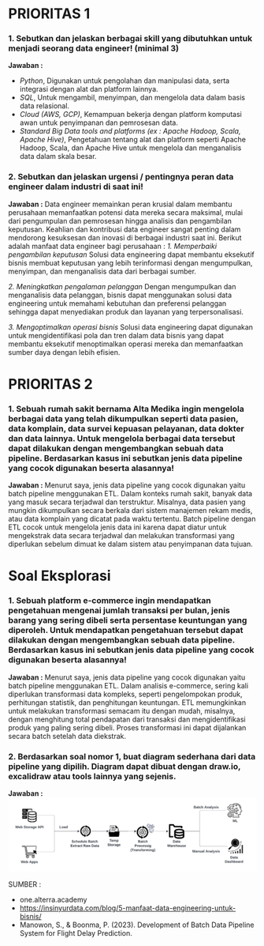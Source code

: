 # PRIORITAS 1

### 1. Sebutkan dan jelaskan berbagai skill yang dibutuhkan untuk menjadi seorang data engineer! (minimal 3)
**Jawaban :**
- *Python*, Digunakan untuk pengolahan dan manipulasi data, serta integrasi dengan alat dan platform lainnya.
- *SQL*, Untuk mengambil, menyimpan, dan mengelola data dalam basis data relasional.
- *Cloud (AWS, GCP)*, Kemampuan bekerja dengan platform komputasi awan untuk penyimpanan dan pemrosesan data.
- *Standard Big Data tools and platforms (ex : Apache Hadoop, Scala, Apache Hive)*, Pengetahuan tentang alat dan platform seperti Apache Hadoop, Scala, dan Apache Hive untuk mengelola dan menganalisis data dalam skala besar.

### 2. Sebutkan dan jelaskan urgensi / pentingnya peran data engineer dalam industri di saat ini!
**Jawaban :**
 Data engineer memainkan peran krusial dalam membantu perusahaan memanfaatkan potensi data mereka secara maksimal, mulai dari pengumpulan dan pemrosesan hingga analisis dan pengambilan keputusan. Keahlian dan kontribusi data engineer sangat penting dalam mendorong kesuksesan dan inovasi di berbagai industri saat ini. Berikut adalah manfaat data engineer bagi perusahaan :
 *1. Memperbaiki pengambilan keputusan* 
 Solusi data engineering dapat membantu eksekutif bisnis membuat keputusan yang lebih terinformasi dengan mengumpulkan, menyimpan, dan menganalisis data dari berbagai sumber.

 *2. Meningkatkan pengalaman pelanggan*
 Dengan mengumpulkan dan menganalisis data pelanggan, bisnis dapat menggunakan solusi data engineering untuk memahami kebutuhan dan preferensi pelanggan sehingga dapat menyediakan produk dan layanan yang terpersonalisasi.

 *3. Mengoptimalkan operasi bisnis*
 Solusi data engineering dapat digunakan untuk mengidentifikasi pola dan tren dalam data bisnis yang dapat membantu eksekutif menoptimalkan operasi mereka dan memanfaatkan sumber daya dengan lebih efisien. 

# PRIORITAS 2
### 1. Sebuah rumah sakit bernama Alta Medika ingin mengelola berbagai data yang telah dikumpulkan seperti data pasien, data komplain, data survei kepuasan pelayanan, data dokter dan data lainnya. Untuk mengelola berbagai data tersebut dapat dilakukan dengan mengembangkan sebuah data pipeline. Berdasarkan kasus ini sebutkan jenis data pipeline yang cocok digunakan beserta alasannya!
**Jawaban :**
Menurut saya, jenis data pipeline yang cocok digunakan yaitu batch pipeline menggunakan ETL. Dalam konteks rumah sakit, banyak data yang masuk secara terjadwal dan terstruktur. Misalnya, data pasien yang mungkin dikumpulkan secara berkala dari sistem manajemen rekam medis, atau data komplain yang dicatat pada waktu tertentu. Batch pipeline dengan ETL cocok untuk mengelola jenis data ini karena dapat diatur untuk mengekstrak data secara terjadwal dan melakukan transformasi yang diperlukan sebelum dimuat ke dalam sistem atau penyimpanan data tujuan.

# Soal Eksplorasi
### 1. Sebuah platform e-commerce ingin mendapatkan pengetahuan mengenai jumlah transaksi per bulan, jenis barang yang sering dibeli serta persentase keuntungan yang diperoleh. Untuk mendapatkan pengetahuan tersebut dapat dilakukan dengan mengembangkan sebuah data pipeline. Berdasarkan kasus ini sebutkan jenis data pipeline yang cocok digunakan beserta alasannya!
**Jawaban :**
Menurut saya, jenis data pipeline yang cocok digunakan yaitu batch pipeline menggunakan ETL. Dalam analisis e-commerce, sering kali diperlukan transformasi data kompleks, seperti pengelompokan produk, perhitungan statistik, dan penghitungan keuntungan. ETL memungkinkan untuk melakukan transformasi semacam itu dengan mudah, misalnya, dengan menghitung total pendapatan dari transaksi dan mengidentifikasi produk yang paling sering dibeli. Proses transformasi ini dapat dijalankan secara batch setelah data diekstrak.

### 2. Berdasarkan soal nomor 1, buat diagram sederhana dari data pipeline yang dipilih. Diagram dapat dibuat dengan draw.io, excalidraw atau tools lainnya yang sejenis.
**Jawaban :**
![alt text](<Blank diagram - Page 5.png>)

 SUMBER :
 - one.alterra.academy 
 - https://insinyurdata.com/blog/5-manfaat-data-engineering-untuk-bisnis/ 
 - Manowon, S., & Boonma, P. (2023). Development of Batch Data Pipeline System for Flight Delay Prediction.

